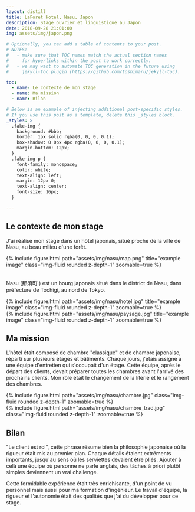 ```yaml
---
layout: distill
title: LaForet Hotel, Nasu, Japon
description: Stage ouvrier et linguistique au Japon
date: 2018-09-28 21:01:00
img: assets/img/japon.png

# Optionally, you can add a table of contents to your post.
# NOTES:
#   - make sure that TOC names match the actual section names
#     for hyperlinks within the post to work correctly.
#   - we may want to automate TOC generation in the future using
#     jekyll-toc plugin (https://github.com/toshimaru/jekyll-toc).

toc:
  - name: Le contexte de mon stage
  - name: Ma mission
  - name: Bilan

# Below is an example of injecting additional post-specific styles.
# If you use this post as a template, delete this _styles block.
_styles: >
  .fake-img {
    background: #bbb;
    border: 1px solid rgba(0, 0, 0, 0.1);
    box-shadow: 0 0px 4px rgba(0, 0, 0, 0.1);
    margin-bottom: 12px;
  }
  .fake-img p {
    font-family: monospace;
    color: white;
    text-align: left;
    margin: 12px 0;
    text-align: center;
    font-size: 16px;
  }

---
```


## Le contexte de mon stage

J'ai réalisé mon stage dans un hôtel japonais, situé proche de la ville de Nasu, au beau milieu d'une forêt.

<div class="row justify-content-sm-center">
    <div class="col-sm-8 mt-3 mt-md-0">
        {% include figure.html path="assets/img/nasu/map.png" title="example image" class="img-fluid rounded z-depth-1" zoomable=true %}
    </div>
    <div class="col-sm-4 mt-3 mt-md-0">
        <p> <br> Nasu (那須町 ) est un bourg japonais situé dans le district de Nasu, dans préfecture de Tochigi, au nord de Tokyo. </p>
    </div>
</div>

<div class="row mt-3">
    <div class="col-sm mt-3 mt-md-0">
        {% include figure.html path="assets/img/nasu/hotel.jpg" title="example image" class="img-fluid rounded z-depth-1" zoomable=true %}
    </div>
    <div class="col-sm mt-3 mt-md-0">
        {% include figure.html path="assets/img/nasu/paysage.jpg" title="example image" class="img-fluid rounded z-depth-1" zoomable=true %}
    </div>
</div>


## Ma mission

L'hôtel était composé de chambre "classique" et de chambre japonaise, réparti sur plusieurs étages et bâtiments. Chaque jours, j'étais assigné à une équipe  d'entretien qui s'occupait d'un étage. 
Cette équipe, après le départ des clients, devait préparer toutes les chambres avant l'arrivé des prochains clients. Mon rôle était le changement de la literie et le rangement des chambres.

<div class="row mt-3">
    <div class="col-sm mt-3 mt-md-0">
        {% include figure.html path="assets/img/nasu/chambre.jpg" class="img-fluid rounded z-depth-1" zoomable=true %}
    </div>
    <div class="col-sm mt-3 mt-md-0">
        {% include figure.html path="assets/img/nasu/chambre_trad.jpg" class="img-fluid rounded z-depth-1" zoomable=true %}
    </div>
</div>

## Bilan

"Le client est roi", cette phrase résume bien la philosophie japonaise où la rigueur était mis au premier plan. Chaque détails étaient extréments importants, jusqu'au sens où les serviettes devaient être pliés. Ajouter à celà une équipe où personne ne parle anglais, des tâches à priori plutôt simples deviennent un vrai challenge.

Cette formidable expérience était très enrichisante, d'un point de vu personnel mais aussi pour ma formation d'ingénieur. Le travail d'équipe, la rigueur et l'autonomie était des qualités que j'ai du développer pour ce stage.

